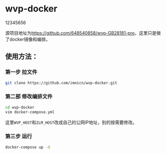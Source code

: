 # wvp-docker

12345656


源项目地址为<https://github.com/648540858/wvp-GB28181-pro>，这里只是做了docker镜像和编排。

## 使用方法：

### 第一步 拉文件
```bash
git clone https://github.com/imnicn/wvp-docker.git
```

### 第二部 修改编排文件
```bash
cd wvp-docker
vim docker-compose.yml
```
这里`WVP_HOST`和`ZLM_HOST`改成自己的公网IP地址，别的按需要修改。

### 第三步 运行
```bash
docker-compose up -d
```

